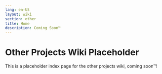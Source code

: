 ```yaml
---
lang: en-US
layout: wiki
section: other
title: Home
description: Coming Soon™
---
```


# Other Projects Wiki Placeholder

This is a placeholder index page for the other projects wiki, coming soon™!
